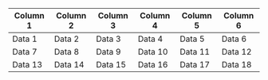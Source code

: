 | Column 1 | Column 2 | Column 3 | Column 4 | Column 5 | Column 6 |
|----------|----------|----------|----------|----------|----------|
| Data 1   | Data 2   | Data 3   | Data 4   | Data 5   | Data 6   |
| Data 7   | Data 8   | Data 9   | Data 10  | Data 11  | Data 12  |
| Data 13  | Data 14  | Data 15  | Data 16  | Data 17  | Data 18  |1